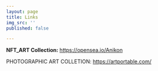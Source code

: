```yaml
---
layout: page
title: Links
img_src: ''
published: false

---
```

**NFT_ART Collection:**                       https://opensea.io/Anikon

PHOTOGRAPHIC ART COLLETION:                   https://artportable.com/
